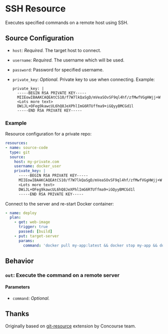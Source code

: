 # SSH Resource

Executes specified commands on a remote host using SSH.

## Source Configuration

* `host`: *Required.* The target host to connect.

* `username`: *Required.* The username which will be used.

* `password`: Password for specified username.

* `private_key`: *Optional.* Private key to use when connecting.
    Example:
    ```
    private_key: |
      -----BEGIN RSA PRIVATE KEY-----
      MIIEowIBAAKCAQEAtCS10/f7W7lkQaSgD/mVeaSOvSF9ql4hf/zfMwfVGgHWjj+W
      <Lots more text>
      DWiJL+OFeg9kawcUL6hQ8JeXPhlImG6RTUffma9+iGQyyBMCGd1l
      -----END RSA PRIVATE KEY-----
    ```

### Example

Resource configuration for a private repo:

``` yaml
resources:
- name: source-code
  type: git
  source:
    host: my-private.com
    username: docker_user
    private_key: |
      -----BEGIN RSA PRIVATE KEY-----
      MIIEowIBAAKCAQEAtCS10/f7W7lkQaSgD/mVeaSOvSF9ql4hf/zfMwfVGgHWjj+W
      <Lots more text>
      DWiJL+OFeg9kawcUL6hQ8JeXPhlImG6RTUffma9+iGQyyBMCGd1l
      -----END RSA PRIVATE KEY-----
```

Connect to the server and re-start Docker container:

```yaml
- name: deploy
  plan:
    - get: web-image
      trigger: true
      passed: [build]
    - put: target-server
      params:
        command: 'docker pull my-app:latest && docker stop my-app && docker run --name my-app my-app'
```

## Behavior

### `out`: Execute the command on a remote server

#### Parameters

* `command`: *Optional.*

## Thanks

Originally based on [git-resource](https://github.com/concourse/git-resource) extension by Concourse team.
